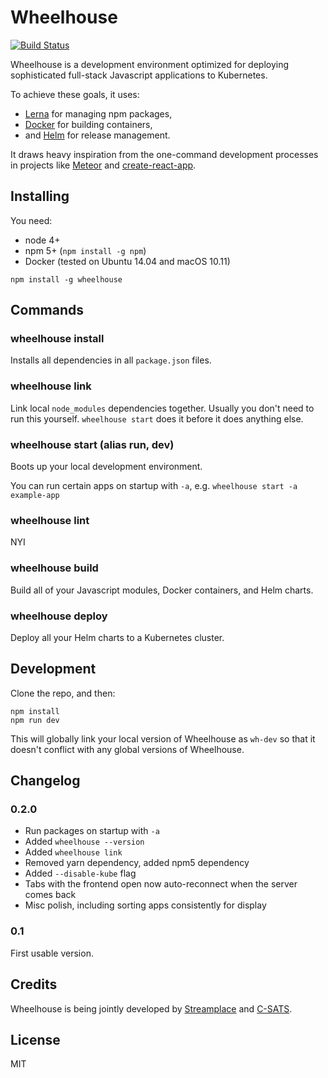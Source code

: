
# Wheelhouse

[![Build Status](https://travis-ci.org/streamplace/wheelhouse.svg?branch=master)](https://travis-ci.org/streamplace/wheelhouse)

Wheelhouse is a development environment optimized for deploying sophisticated full-stack Javascript applications to Kubernetes.

To achieve these goals, it uses:

- [Lerna](https://lernajs.io) for managing npm packages,
- [Docker](https://www.docker.com/) for building containers,
- and [Helm](https://github.com/kubernetes/helm) for release management.

It draws heavy inspiration from the one-command development processes in projects like
[Meteor](https://www.meteor.com/) and
[create-react-app](https://github.com/facebookincubator/create-react-app).

## Installing

You need:

* node 4+
* npm 5+ (`npm install -g npm`)
* Docker (tested on Ubuntu 14.04 and macOS 10.11)

```
npm install -g wheelhouse
```

## Commands

### wheelhouse install

Installs all dependencies in all `package.json` files.

### wheelhouse link

Link local `node_modules` dependencies together. Usually you don't need to run this yourself.
`wheelhouse start` does it before it does anything else.

### wheelhouse start (alias run, dev)

Boots up your local development environment.

You can run certain apps on startup with `-a`, e.g. `wheelhouse start -a example-app`

### wheelhouse lint

NYI

### wheelhouse build

Build all of your Javascript modules, Docker containers, and Helm charts.

### wheelhouse deploy

Deploy all your Helm charts to a Kubernetes cluster.

## Development

Clone the repo, and then:

```
npm install
npm run dev
```

This will globally link your local version of Wheelhouse as `wh-dev` so that it doesn't conflict
with any global versions of Wheelhouse.

## Changelog

### 0.2.0

* Run packages on startup with `-a`
* Added `wheelhouse --version`
* Added `wheelhouse link`
* Removed yarn dependency, added npm5 dependency
* Added `--disable-kube` flag
* Tabs with the frontend open now auto-reconnect when the server comes back
* Misc polish, including sorting apps consistently for display

### 0.1

First usable version.

## Credits

Wheelhouse is being jointly developed by
[Streamplace](https://stream.place) and
[C-SATS](https://www.csats.com).

## License

MIT
